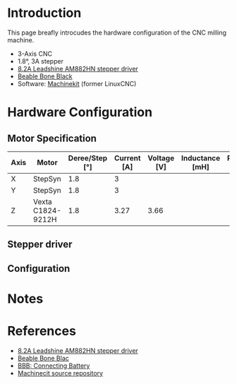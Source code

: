# Introduction

This page breafly introcudes the hardware configuration of the CNC milling machine.
* 3-Axis CNC
* 1.8°, 3A stepper
* [8.2A Leadshine AM882HN stepper driver](http://www.leadshine.com/UploadFile/Down/AM882m.pdf)
* [Beable Bone Black](https://beagleboard.org/black)
* Software: [Machinekit](https://github.com/rubienr/machinekit) (former LinuxCNC)

# Hardware Configuration
## Motor Specification
| Axis        | Motor             | Deree/Step [°] | Current [A] | Voltage [V] | Inductance [mH] | Resistance [Ohm] |
| ----------- | ----------------- | -------------- | ----------- | ----------- | --------------- | ---------------- |
| X           | StepSyn           | 1.8            | 3           |             |                 |                  |
| Y           | StepSyn           | 1.8            | 3           |             |                 |                  |
| Z           | Vexta C1824-9212H | 1.8            | 3.27        | 3.66        |                 |                  |

## Stepper driver


## Configuration

# Notes

# References
* [8.2A Leadshine AM882HN stepper driver](http://www.leadshine.com/UploadFile/Down/AM882m.pdf)
* [Beable Bone Blac](https://beagleboard.org/black)
* [BBB: Connecting Battery](https://www.element14.com/community/community/designcenter/single-board-computers/next-gen_beaglebone/blog/2013/08/10/bbb--rechargeable-on-board-battery-system)
* [Machinecit source repository](https://github.com/rubienr/machinekit)
